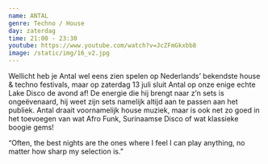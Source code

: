 ```yaml
---
name: ANTAL
genre: Techno / House
day: zaterdag
time: 21:00 - 23:30
youtube: https://www.youtube.com/watch?v=JcZFmGkxbb8
image: /static/img/16_v2.jpg
---
```

Wellicht heb je Antal wel eens zien spelen op Nederlands’ bekendste house & techno festivals, maar op zaterdag 13 juli sluit Antal op onze enige echte Lake Disco de avond af! De energie die hij brengt naar z’n sets is ongeëvenaard, hij weet zijn sets namelijk altijd aan te passen aan het publiek. Antal draait voornamelijk house muziek, maar is ook net zo goed in het toevoegen van wat Afro Funk, Surinaamse Disco of wat klassieke boogie gems!




“Often, the best nights are the ones where I feel I can play anything, no matter how sharp my selection is.”